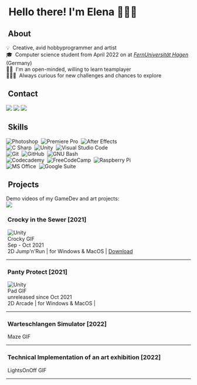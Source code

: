# &nbsp;Hello there! I'm Elena 🙋🏼‍♀️

## &nbsp;About
💡 &nbsp;Creative, avid hobbyprogrammer and artist\
🎓 &nbsp;Computer science student from April 2022 on at [*FernUniversität Hagen*](https://www.fernuni-hagen.de/english/) (Germany)\
🤝🏼 &nbsp;I'm an open-minded, willing to learn teamplayer\
🤸🏼‍♀️ &nbsp;Always curious for new challenges and chances to explore

## &nbsp;Contact
<a href="https://linkedin.com/in/elena-holzer"><img src="https://img.shields.io/badge/-Elena%20Holzer-0077B5?style=flat&logo=Linkedin&logoColor=white"/></a> <a href="mailto:elena.holzer92@gmail.com"><img src="https://img.shields.io/badge/-elena.holzer92@gmail.com-D14836?style=flat&logo=Gmail&logoColor=white"/></a> <a href="https://discordapp.com/users/564911438049706038"><img src="https://img.shields.io/badge/-Eidexxe3590-5865F2?style=flat&logo=Discord&logoColor=white"/></a>

## &nbsp;Skills
![Photoshop](https://img.shields.io/badge/-Photoshop-05122A?style=flat-square&logo=adobe-photoshop&logoColor=31A8FF)&nbsp;
![Premiere Pro](https://img.shields.io/badge/-Premiere%20Pro-05122A?style=flat-square&logo=adobe-premiere-pro&logoColor=9999FF)&nbsp;
![After Effects](https://img.shields.io/badge/-After%20Effects-05122A?style=flat-square&logo=adobe-after-effects&logoColor=9999FF)&nbsp;\
![C Sharp](https://img.shields.io/badge/-C%20Sharp-05122A?style=flat-square&logo=c-sharp&logoColor=239120)&nbsp;
![Unity](https://img.shields.io/badge/-Unity-05122A?style=flat-square&logo=unity&logoColor=FFFFFF)&nbsp;
![Visual Studio Code](https://img.shields.io/badge/-Visual%20Studio%20Code-05122A?style=flat-square&logo=visual-studio-code&logoColor=5C2D91)&nbsp;\
![Git](https://img.shields.io/badge/-Git-05122A?style=flat-square&logo=git)&nbsp;
![GitHub](https://img.shields.io/badge/-GitHub-05122A?style=flat-square&logo=github)&nbsp;
![GNU Bash](https://img.shields.io/badge/-Bash-05122A?style=flat-square&logo=gnu-bash&logoColor=4EAA25)&nbsp;\
![Codecademy](https://img.shields.io/badge/-Codecademy-05122A?style=flat-square&logo=codecademy&logoColor=1F4056)&nbsp;
![FreeCodeCamp](https://img.shields.io/badge/-FreeCodeCamp-05122A?style=flat-square&logo=freecodecamp&logoColor=0A0A23)&nbsp;
![Raspberry Pi](https://img.shields.io/badge/-Raspberry%20Pi-05122A?style=flat-square&logo=raspberry-pi&logoColor=A22846)&nbsp;\
![MS Office](https://img.shields.io/badge/-MS%20Office-05122A?style=flat-square&logo=microsoft-office&logoColor=D83B01)&nbsp;
![Google Suite](https://img.shields.io/badge/-Google%20Suite-05122A?style=flat-square&logo=google-drive&logoColor=4285F4)&nbsp;

## &nbsp;Projects
Demo videos of my GameDev and art projects:\
<a href="https://www.youtube.com/channel/UCz3NjkPxy6WkMclQIUecLYg"><img src="https://img.shields.io/badge/-Elena Holzer-FF0000?style=flat&logo=Youtube&logoColor=white"/></a>

### &nbsp;Crocky in the Sewer [2021]
&nbsp;![Unity](https://img.shields.io/badge/-Unity-05122A?style=flat-square&logo=unity&logoColor=FFFFFF)&nbsp;\
&nbsp;Crocky GIF\
&nbsp;Sep - Oct 2021\
&nbsp;2D Jump'n'Run | for Windows & MacOS | [Download](https://elena-holzer.itch.io/crocky)
***
### &nbsp;Panty Protect [2021]
&nbsp;![Unity](https://img.shields.io/badge/-Unity-05122A?style=flat-square&logo=unity&logoColor=FFFFFF)&nbsp;\
&nbsp;Pad GIF\
&nbsp;unreleased since Oct 2021\
&nbsp;2D Arcade | for Windows & MacOS |
***
### &nbsp;Warteschlangen Simulator [2022]
&nbsp;Maze GIF
***
### &nbsp;Technical Implementation of an art exhibition [2022]
&nbsp;LightsOnOff GIF
***

